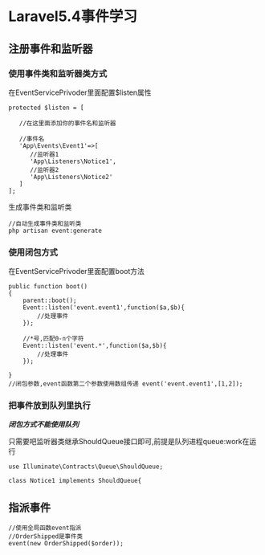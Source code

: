 # Laravel5.4事件学习


## 注册事件和监听器



### 使用事件类和监听器类方式

在EventServicePrivoder里面配置$listen属性

    protected $listen = [

       //在这里面添加你的事件名和监听器

       //事件名
       'App\Events\Event1'=>[
          //监听器1
	      'App\Listeners\Notice1',
          //监听器2
		  'App\Listeners\Notice2'
	   ]
    ];
生成事件类和监听类

    //自动生成事件类和监听类
	php artisan event:generate

### 使用闭包方式

在EventServicePrivoder里面配置boot方法

    public function boot()
    {
        parent::boot();
		Event::listen('event.event1',function($a,$b){
			//处理事件
		});
		
        //*号,匹配0-n个字符
		Event::listen('event.*',function($a,$b){
			//处理事件
		});
		
    }
    //闭包参数,event函数第二个参数使用数组传递 event('event.event1',[1,2]);

### 把事件放到队列里执行

***闭包方式不能使用队列***

只需要吧监听器类继承ShouldQueue接口即可,前提是队列进程queue:work在运行

	use Illuminate\Contracts\Queue\ShouldQueue;
	
	class Notice1 implements ShouldQueue{

## 指派事件

	//使用全局函数event指派
    //OrderShipped是事件类
	event(new OrderShipped($order));